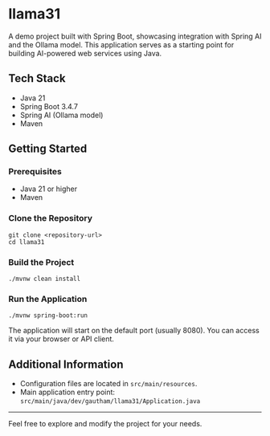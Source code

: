# llama31

A demo project built with Spring Boot, showcasing integration with Spring AI and the Ollama model. This application serves as a starting point for building AI-powered web services using Java.

## Tech Stack
- Java 21
- Spring Boot 3.4.7
- Spring AI (Ollama model)
- Maven

## Getting Started

### Prerequisites
- Java 21 or higher
- Maven

### Clone the Repository
```
git clone <repository-url>
cd llama31
```

### Build the Project
```
./mvnw clean install
```

### Run the Application
```
./mvnw spring-boot:run
```

The application will start on the default port (usually 8080). You can access it via your browser or API client.

## Additional Information
- Configuration files are located in `src/main/resources`.
- Main application entry point: `src/main/java/dev/gautham/llama31/Application.java`

---
Feel free to explore and modify the project for your needs.
